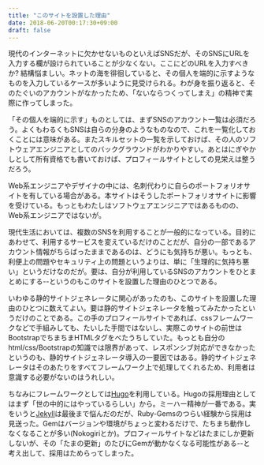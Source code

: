 ```yaml
---
title: "このサイトを設置した理由"
date: 2018-06-20T00:17:30+09:00
draft: false
---
```


<i class="fas fa-star"></i> 現代のインターネットに欠かせないものといえばSNSだが、そのSNSにURLを入力する欄が設けられていることが少なくない。ここにどのURLを入力すべきか? 結構悩ましい。ネットの海を徘徊していると、その個人を端的に示すようなものを入力しているケースが多いように見受けられる。わが身を振り返ると、そのたぐいのアカウントがなかったため、「ないならつくってしまえ」の精神で実際に作ってしまった。

「その個人を端的に示す」ものとしては、まずSNSのアカウント一覧は必須だろう。よくもわるくもSNSは自らの分身のようなものなので、これを一覧化しておくことには意味がある。またスキルセットの一覧を示しておけば、その人のソフトウェアエンジニアとしてのバックグラウンドがわかりやすい。あとはにぎやかしとして所有資格でも書いておけば、プロフィールサイトとしての見栄えは整うだろう。

<i class="fas fa-star"></i> Web系エンジニアやデザイナの中には、名刺代わりに自らのポートフォリオサイトを有している場合がある。本サイトはそうしたポートフォリオサイトに影響を受けている。もっともわたしはソフトウェアエンジニアではあるものの、Web系エンジニアではないが。

<i class="fas fa-star"></i> 現代生活においては、複数のSNSを利用することが一般的になっている。目的にあわせて、利用するサービスを変えているだけのことだが、自分の一部であるアカウント情報がちらばったままであるのは、どうにも気持ちが悪い。もっとも、利便上の問題やセキュリティ上の問題というよりは、単に「生理的に気持ち悪い」というだけなのだが。要は、自分が利用しているSNSのアカウントをひとまとめにする--というのもこのサイトを設置した理由のひとつである。

<i class="fas fa-star"></i> いわゆる静的サイトジェネレータに関心があったのも、このサイトを設置した理由のひとつに数えてよい。要は静的サイトジェネレータを触ってみたかったというだけのことである。この手のプロフィールサイトであれば、cssフレームワークなどで手組みしても、たいした手間ではないし、実際このサイトの前世はBootstrapでちまちまHTMLタグをべたうちしていた。もっとも自分のhtml/css/Bootstrapの知識では限界があって、レスポンシブ対応ができなかったというのも、静的サイトジェネレータ導入の一要因ではある。静的サイトジェネレータはそのあたりをすべてフレームワーク上で処理してくれるため、利用者は意識する必要がないのはうれしい。

ちなみにフレームワークとしては[Hugo](https://gohugo.io/)を利用している。Hugoの採用理由としてはまず「世の中的にはやっているらしい」から。ミーハー精神が一番である。実をいうと[Jekyll](https://jekyllrb.com/)は最後まで悩んだのだが、Ruby-Gemsのつらい経験から採用は見送った。Gemはバージョンや環境がちょっと変わるだけで、たちまち動作しなくなることが多い(Nokogiriとか)。プロフィールサイトなどはたまにしか更新しないが、その「たまの更新」のたびにGemが動かなくなる可能性がある--と考え出して、採用はためらってしまった。